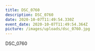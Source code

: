 ```yaml
---
title: DSC_0760
description: DSC_0760
date: 2020-10-07T11:49:54.330Z
event_date: 2020-10-07T11:49:54.364Z
picture: /images/uploads/dsc_0760.jpg
---
```

DSC_0760